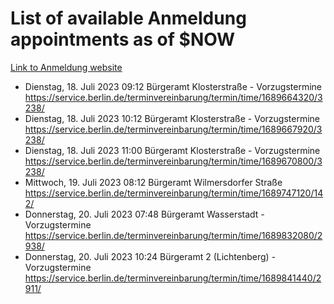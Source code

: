 # List of available Anmeldung appointments as of $NOW
[Link to Anmeldung website](https://service.berlin.de/terminvereinbarung/termin/tag.php?termin=1&anliegen[]=120686&dienstleisterlist=122210,122217,327316,122219,327312,122227,327314,122231,327346,122243,327348,122254,122252,329742,122260,329745,122262,329748,122271,327278,122273,327274,122277,327276,330436,122280,327294,122282,327290,122284,327292,122291,327270,122285,327266,122286,327264,122296,327268,150230,329760,122297,327286,122294,327284,122312,329763,122314,329775,122304,327330,122311,327334,122309,327332,317869,122281,327352,122279,329772,122283,122276,327324,122274,327326,122267,329766,122246,327318,122251,327320,122257,327322,122208,327298,122226,327300&herkunft=http%3A%2F%2Fservice.berlin.de%2Fdienstleistung%2F120686%2F)
- Dienstag, 18. Juli 2023 09:12 Bürgeramt Klosterstraße - Vorzugstermine https://service.berlin.de/terminvereinbarung/termin/time/1689664320/3238/
- Dienstag, 18. Juli 2023 10:12 Bürgeramt Klosterstraße - Vorzugstermine https://service.berlin.de/terminvereinbarung/termin/time/1689667920/3238/
- Dienstag, 18. Juli 2023 11:00 Bürgeramt Klosterstraße - Vorzugstermine https://service.berlin.de/terminvereinbarung/termin/time/1689670800/3238/
- Mittwoch, 19. Juli 2023 08:12 Bürgeramt Wilmersdorfer Straße https://service.berlin.de/terminvereinbarung/termin/time/1689747120/142/
- Donnerstag, 20. Juli 2023 07:48 Bürgeramt Wasserstadt - Vorzugstermine https://service.berlin.de/terminvereinbarung/termin/time/1689832080/2938/
- Donnerstag, 20. Juli 2023 10:24 Bürgeramt 2 (Lichtenberg) - Vorzugstermine https://service.berlin.de/terminvereinbarung/termin/time/1689841440/2911/

